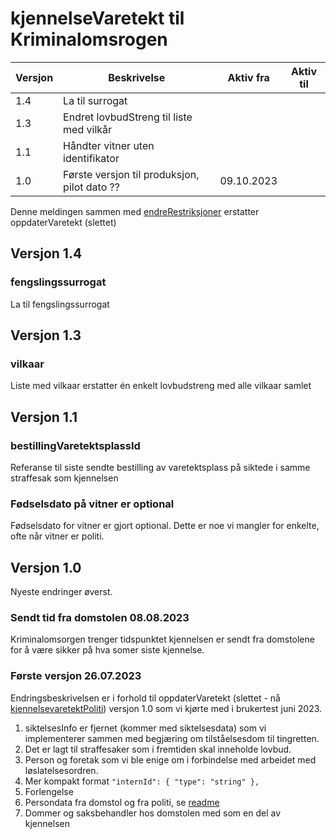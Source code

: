 # kjennelseVaretekt til Kriminalomsrogen
| Versjon | Beskrivelse                                  | Aktiv fra  | Aktiv til |
|---------|----------------------------------------------|------------|-----------|
| 1.4     | La til surrogat                              |            |           |
| 1.3     | Endret lovbudStreng til liste med vilkår     |            |           |
| 1.1     | Håndter vitner uten identifikator            |            |           |
| 1.0     | Første versjon til produksjon, pilot dato ?? | 09.10.2023 |           |

Denne meldingen sammen med [endreRestriksjoner](../endreRestriksjoner/readme.md) erstatter oppdaterVaretekt (slettet)

## Versjon 1.4

### fengslingssurrogat
La til fengslingssurrogat

## Versjon 1.3

### vilkaar
Liste med vilkaar erstatter én enkelt lovbudstreng med alle vilkaar samlet

## Versjon 1.1

### bestillingVaretektsplassId

Referanse til siste sendte bestilling av varetektsplass på siktede i samme straffesak som kjennelsen

### Fødselsdato på vitner er optional

Fødselsdato for vitner er gjort optional. Dette er noe vi mangler for enkelte, ofte når vitner er politi.
## Versjon 1.0
Nyeste endringer øverst.
### Sendt tid fra domstolen 08.08.2023
Kriminalomsorgen trenger tidspunktet kjennelsen er sendt fra domstolene for å være sikker på hva somer siste kjennelse.
### Første versjon 26.07.2023
Endringsbeskrivelsen er i forhold til oppdaterVaretekt 
(slettet - nå [kjennelsevaretektPoliti](../kjennelsevaretektPoliti/readme.md)) 
versjon 1.0 som vi kjørte med i brukertest juni 2023.

1. siktelsesInfo er fjernet (kommer med siktelsesdata) som vi implementerer sammen med begjæring om tilståelsesdom til tingretten.
1. Det er lagt til straffesaker som i fremtiden skal inneholde lovbud.
1. Person og foretak som vi ble enige om i forbindelse med arbeidet med løslatelsesordren.
1. Mer kompakt format `"internId": { "type": "string" },`
1. Forlengelse
1. Persondata fra domstol og fra politi, se [readme](./readme.md)
1. Dommer og saksbehandler hos domstolen med som en del av kjennelsen
